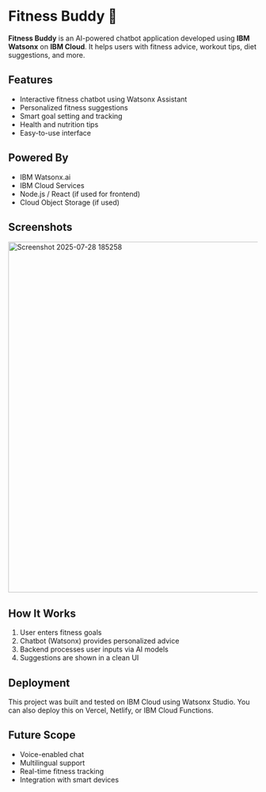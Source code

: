 # Fitness Buddy 💪

**Fitness Buddy** is an AI-powered chatbot application developed using **IBM Watsonx** on **IBM Cloud**. It helps users with fitness advice, workout tips, diet suggestions, and more.

##  Features

- Interactive fitness chatbot using Watsonx Assistant
- Personalized fitness suggestions
- Smart goal setting and tracking
- Health and nutrition tips
- Easy-to-use interface

## Powered By

- IBM Watsonx.ai
- IBM Cloud Services
- Node.js / React (if used for frontend)
- Cloud Object Storage (if used)

##  Screenshots


<img width="943" height="707" alt="Screenshot 2025-07-28 185258" src="https://github.com/user-attachments/assets/ab6e9b2c-0f8d-4571-8b35-49f53ab3e9e6" />


##  How It Works

1. User enters fitness goals
2. Chatbot (Watsonx) provides personalized advice
3. Backend processes user inputs via AI models
4. Suggestions are shown in a clean UI

## Deployment

This project was built and tested on IBM Cloud using Watsonx Studio. You can also deploy this on Vercel, Netlify, or IBM Cloud Functions.

##  Future Scope

- Voice-enabled chat
- Multilingual support
- Real-time fitness tracking
- Integration with smart devices


